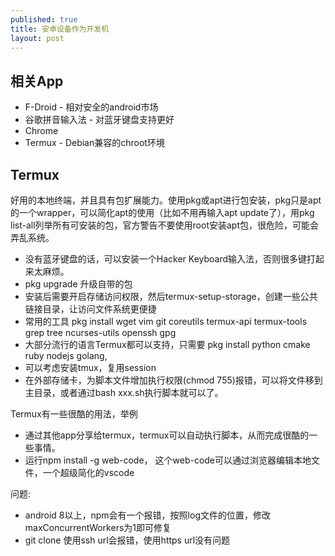 ```yaml
---
published: true
title: 安卓设备作为开发机
layout: post
---
```


## 相关App
* F-Droid  - 相对安全的android市场
* 谷歌拼音输入法 - 对蓝牙键盘支持更好
* Chrome 
* Termux - Debian兼容的chroot环境

## Termux

好用的本地终端，并且具有包扩展能力。使用pkg或apt进行包安装，pkg只是apt的一个wrapper，可以简化apt的使用（比如不用再输入apt update了），用pkg list-all列举所有可安装的包，官方警告不要使用root安装apt包，很危险，可能会弄乱系统。

* 没有蓝牙键盘的话，可以安装一个Hacker Keyboard输入法，否则很多键打起来太麻烦。
* pkg upgrade 升级自带的包
* 安装后需要开启存储访问权限，然后termux-setup-storage，创建一些公共链接目录，让访问文件系统更便捷
* 常用的工具 pkg install wget vim git coreutils termux-api termux-tools grep tree ncurses-utils openssh gpg
* 大部分流行的语言Termux都可以支持，只需要 pkg install python cmake ruby nodejs golang, 
* 可以考虑安装tmux，复用session
* 在外部存储卡，为脚本文件增加执行权限(chmod 755)报错，可以将文件移到主目录，或者通过bash xxx.sh执行脚本就可以了。

Termux有一些很酷的用法，举例
* 通过其他app分享给termux，termux可以自动执行脚本，从而完成很酷的一些事情。
* 运行npm install -g web-code， 这个web-code可以通过浏览器编辑本地文件，一个超级简化的vscode

问题:
* android 8以上，npm会有一个报错，按照log文件的位置，修改maxConcurrentWorkers为1即可修复
* git clone 使用ssh url会报错，使用https url没有问题
